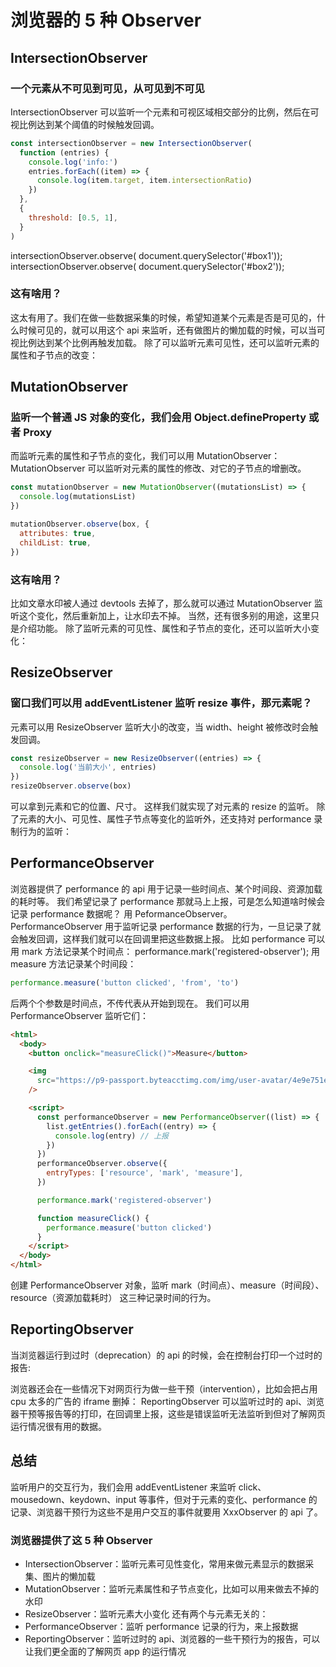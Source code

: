 # 浏览器的 5 种 Observer

## IntersectionObserver

### 一个元素从不可见到可见，从可见到不可见

IntersectionObserver 可以监听一个元素和可视区域相交部分的比例，然后在可视比例达到某个阈值的时候触发回调。

```javascript
const intersectionObserver = new IntersectionObserver(
  function (entries) {
    console.log('info:')
    entries.forEach((item) => {
      console.log(item.target, item.intersectionRatio)
    })
  },
  {
    threshold: [0.5, 1],
  }
)
```

intersectionObserver.observe( document.querySelector('#box1'));
intersectionObserver.observe( document.querySelector('#box2'));

### 这有啥用？

这太有用了。我们在做一些数据采集的时候，希望知道某个元素是否是可见的，什么时候可见的，就可以用这个 api 来监听，还有做图片的懒加载的时候，可以当可视比例达到某个比例再触发加载。
除了可以监听元素可见性，还可以监听元素的属性和子节点的改变：

## MutationObserver

### 监听一个普通 JS 对象的变化，我们会用 Object.defineProperty 或者 Proxy

而监听元素的属性和子节点的变化，我们可以用 MutationObserver：
MutationObserver 可以监听对元素的属性的修改、对它的子节点的增删改。

```js
const mutationObserver = new MutationObserver((mutationsList) => {
  console.log(mutationsList)
})

mutationObserver.observe(box, {
  attributes: true,
  childList: true,
})
```

### 这有啥用？

比如文章水印被人通过 devtools 去掉了，那么就可以通过 MutationObserver 监听这个变化，然后重新加上，让水印去不掉。
当然，还有很多别的用途，这里只是介绍功能。
除了监听元素的可见性、属性和子节点的变化，还可以监听大小变化：

## ResizeObserver

### 窗口我们可以用 addEventListener 监听 resize 事件，那元素呢？

元素可以用 ResizeObserver 监听大小的改变，当 width、height 被修改时会触发回调。

```javascript
const resizeObserver = new ResizeObserver((entries) => {
  console.log('当前大小', entries)
})
resizeObserver.observe(box)
```

可以拿到元素和它的位置、尺寸。
这样我们就实现了对元素的 resize 的监听。
除了元素的大小、可见性、属性子节点等变化的监听外，还支持对 performance 录制行为的监听：

## PerformanceObserver

浏览器提供了 performance 的 api 用于记录一些时间点、某个时间段、资源加载的耗时等。
我们希望记录了 performance 那就马上上报，可是怎么知道啥时候会记录 performance 数据呢？
用 PeformanceObserver。
PerformanceObserver 用于监听记录 performance 数据的行为，一旦记录了就会触发回调，这样我们就可以在回调里把这些数据上报。
比如 performance 可以用 mark 方法记录某个时间点：
performance.mark('registered-observer');
用 measure 方法记录某个时间段：

```javascript
performance.measure('button clicked', 'from', 'to')
```

后两个个参数是时间点，不传代表从开始到现在。
我们可以用 PerformanceObserver 监听它们：

```html
<html>
  <body>
    <button onclick="measureClick()">Measure</button>

    <img
      src="https://p9-passport.byteacctimg.com/img/user-avatar/4e9e751e2b32fb8afbbf559a296ccbf2~300x300.image"
    />

    <script>
      const performanceObserver = new PerformanceObserver((list) => {
        list.getEntries().forEach((entry) => {
          console.log(entry) // 上报
        })
      })
      performanceObserver.observe({
        entryTypes: ['resource', 'mark', 'measure'],
      })

      performance.mark('registered-observer')

      function measureClick() {
        performance.measure('button clicked')
      }
    </script>
  </body>
</html>
```

创建 PerformanceObserver 对象，监听 mark（时间点）、measure（时间段）、resource（资源加载耗时） 这三种记录时间的行为。

## ReportingObserver

当浏览器运行到过时（deprecation）的 api 的时候，会在控制台打印一个过时的报告:

浏览器还会在一些情况下对网页行为做一些干预（intervention），比如会把占用 cpu 太多的广告的 iframe 删掉：
ReportingObserver 可以监听过时的 api、浏览器干预等报告等的打印，在回调里上报，这些是错误监听无法监听到但对了解网页运行情况很有用的数据。

## 总结

监听用户的交互行为，我们会用 addEventListener 来监听 click、mousedown、keydown、input 等事件，但对于元素的变化、performance 的记录、浏览器干预行为这些不是用户交互的事件就要用 XxxObserver 的 api 了。

### 浏览器提供了这 5 种 Observer

- IntersectionObserver：监听元素可见性变化，常用来做元素显示的数据采集、图片的懒加载
- MutationObserver：监听元素属性和子节点变化，比如可以用来做去不掉的水印
- ResizeObserver：监听元素大小变化
  还有两个与元素无关的：
- PerformanceObserver：监听 performance 记录的行为，来上报数据
- ReportingObserver：监听过时的 api、浏览器的一些干预行为的报告，可以让我们更全面的了解网页 app 的运行情况
